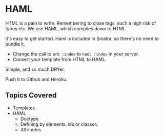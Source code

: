 # HAML

HTML is a pain to write. Remembering to close tags, such a high risk of typos etc. We use HAML, which compiles down to HTML.

It's easy to get started. Haml is included in Sinatra, so there's no need to bundle it.

* Change the call to `erb :index` to `haml :index` in your server. 
* Convert your template from HTML to HAML.

Simple, and so much DRYer. 

Push it to Github and Heroku.

## Topics Covered

* Templates
* HAML
    * Doctype
    * Defining by elements, ids or classes.
    * Attributes